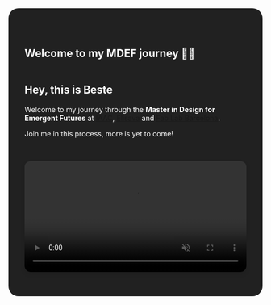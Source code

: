 <div style="
  background-color: #212121;  /* black */
  color: white;
  padding: 3rem 2rem;
  border-radius: 20px;
">

## Welcome to my MDEF journey 👋🏻


<div style="display: flex; align-items: center; justify-content: space-between; flex-wrap: wrap; gap: 2rem;">

  <div style="flex: 1; min-width: 280px;">
    <h2>Hey, this is Beste </h2>
    <p>
      Welcome to my journey through the <strong>Master in Design for Emergent Futures</strong> at
     <a href="https://iaac.net" target="_blank">IAAC</a>, <a href="https://www.elisava.net" target="_blank">Elisava</a> and <a href="https://fablabbcn.org/" target="_blank">Fab Lab Barcelona</a>.
    </p>
    <p>
     Join me in this process, more is yet to come!
    </p>
  </div>

  <div style="flex: 1; min-width: 300px;">
    <video width="100%" autoplay muted loop playsinline style="border-radius: 12px; box-shadow: 0 4px 10px rgba(0,0,0,0.1);">
      <source src="images/loading.mp4" type="video/mp4">
      Your browser does not support the video tag.
    </video>
  </div>

</div>
</div>
